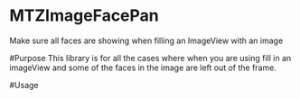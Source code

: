 # MTZImageFacePan
Make sure all faces are showing when filling an ImageView with an image

#Purpose
This library is for all the cases where when you are using fill in an imageView and some of the faces in the image are left out of the frame.

#Usage
